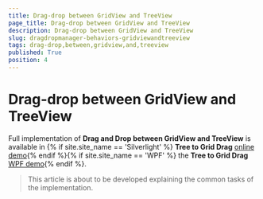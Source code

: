 ```yaml
---
title: Drag-drop between GridView and TreeView
page_title: Drag-drop between GridView and TreeView
description: Drag-drop between GridView and TreeView
slug: dragdropmanager-behaviors-gridviewandtreeview
tags: drag-drop,between,gridview,and,treeview
published: True
position: 4
---
```


# Drag-drop between GridView and TreeView

Full implementation of __Drag and Drop between GridView and TreeView__ is available in {% if site.site_name == 'Silverlight' %} __Tree to Grid Drag__ [online demo](http://demos.telerik.com/silverlight/#DragAndDrop/TreeToGrid){% endif %}{% if site.site_name == 'WPF' %} the __Tree to Grid Drag__ [WPF demo](http://demos.telerik.com/wpf/#DragAndDrop/TreeToGrid){% endif %}.        

>This article is about to be developed explaining the common tasks of the implementation.